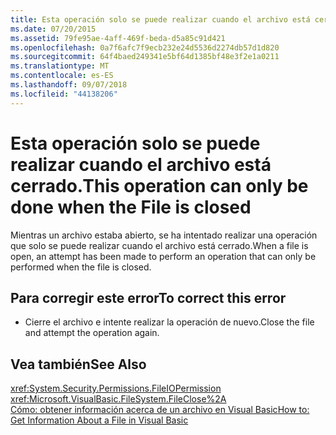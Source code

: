```yaml
---
title: Esta operación solo se puede realizar cuando el archivo está cerrado.
ms.date: 07/20/2015
ms.assetid: 79fe95ae-4aff-469f-beda-d5a85c91d421
ms.openlocfilehash: 0a7f6afc7f9ecb232e24d5536d2274db57d1d820
ms.sourcegitcommit: 64f4baed249341e5bf64d1385bf48e3f2e1a0211
ms.translationtype: MT
ms.contentlocale: es-ES
ms.lasthandoff: 09/07/2018
ms.locfileid: "44138206"
---
```

# <a name="this-operation-can-only-be-done-when-the-file-is-closed"></a><span data-ttu-id="dcaf7-102">Esta operación solo se puede realizar cuando el archivo está cerrado.</span><span class="sxs-lookup"><span data-stu-id="dcaf7-102">This operation can only be done when the File is closed</span></span>
<span data-ttu-id="dcaf7-103">Mientras un archivo estaba abierto, se ha intentado realizar una operación que solo se puede realizar cuando el archivo está cerrado.</span><span class="sxs-lookup"><span data-stu-id="dcaf7-103">When a file is open, an attempt has been made to perform an operation that can only be performed when the file is closed.</span></span>  
  
## <a name="to-correct-this-error"></a><span data-ttu-id="dcaf7-104">Para corregir este error</span><span class="sxs-lookup"><span data-stu-id="dcaf7-104">To correct this error</span></span>  
  
-   <span data-ttu-id="dcaf7-105">Cierre el archivo e intente realizar la operación de nuevo.</span><span class="sxs-lookup"><span data-stu-id="dcaf7-105">Close the file and attempt the operation again.</span></span>  
  
## <a name="see-also"></a><span data-ttu-id="dcaf7-106">Vea también</span><span class="sxs-lookup"><span data-stu-id="dcaf7-106">See Also</span></span>  
 <xref:System.Security.Permissions.FileIOPermission>  
 <xref:Microsoft.VisualBasic.FileSystem.FileClose%2A>  
 [<span data-ttu-id="dcaf7-107">Cómo: obtener información acerca de un archivo en Visual Basic</span><span class="sxs-lookup"><span data-stu-id="dcaf7-107">How to: Get Information About a File in Visual Basic</span></span>](https://msdn.microsoft.com/library/ca0720ec-f40e-4c11-9748-0ce1685c78f0)
